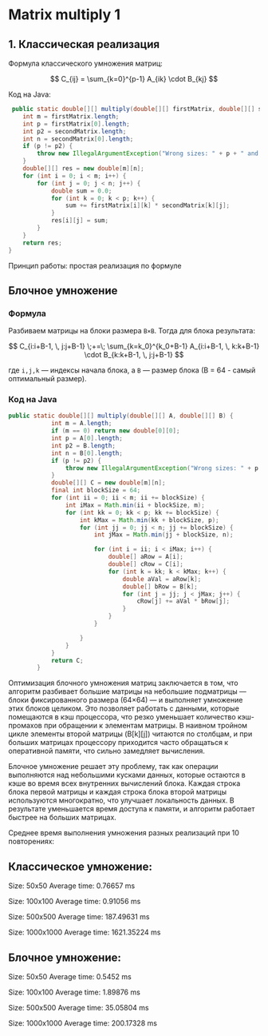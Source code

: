 # Matrix multiply 1


## 1. Классическая реализация

Формула классического умножения матриц:

$$
C_{ij} = \sum_{k=0}^{p-1} A_{ik} \cdot B_{kj}
$$

Код на Java:

```java
 public static double[][] multiply(double[][] firstMatrix, double[][] secondMatrix) {
    int m = firstMatrix.length;
    int p = firstMatrix[0].length;
    int p2 = secondMatrix.length;
    int n = secondMatrix[0].length;
    if (p != p2) {
        throw new IllegalArgumentException("Wrong sizes: " + p + " and " + p2);
    }
    double[][] res = new double[m][n];
    for (int i = 0; i < m; i++) {
        for (int j = 0; j < n; j++) {
            double sum = 0.0;
            for (int k = 0; k < p; k++) {
                sum += firstMatrix[i][k] * secondMatrix[k][j];
            }
            res[i][j] = sum;
        }
    }
    return res;
}
```
Принцип работы: простая реализация по формуле
## Блочное умножение

### Формула

Разбиваем матрицы на блоки размера `B×B`. Тогда для блока результата:

$$
C_{i:i+B-1, \, j:j+B-1} \;+=\; \sum_{k=k_0}^{k_0+B-1} 
A_{i:i+B-1, \, k:k+B-1} \cdot B_{k:k+B-1, \, j:j+B-1}
$$

где `i,j,k` — индексы начала блока, а `B` — размер блока (В = 64 - самый оптимальный размер).

### Код на Java

```java
public static double[][] multiply(double[][] A, double[][] B) {
            int m = A.length;
            if (m == 0) return new double[0][0];
            int p = A[0].length;
            int p2 = B.length;
            int n = B[0].length;
            if (p != p2) {
                throw new IllegalArgumentException("Wrong sizes: " + p + " and " + p2);
            }
            double[][] C = new double[m][n];
            final int blockSize = 64;
            for (int ii = 0; ii < m; ii += blockSize) {
                int iMax = Math.min(ii + blockSize, m);
                for (int kk = 0; kk < p; kk += blockSize) {
                    int kMax = Math.min(kk + blockSize, p);
                    for (int jj = 0; jj < n; jj += blockSize) {
                        int jMax = Math.min(jj + blockSize, n);

                        for (int i = ii; i < iMax; i++) {
                            double[] aRow = A[i];
                            double[] cRow = C[i];
                            for (int k = kk; k < kMax; k++) {
                                double aVal = aRow[k];
                                double[] bRow = B[k];
                                for (int j = jj; j < jMax; j++) {
                                    cRow[j] += aVal * bRow[j];
                                }
                            }
                        }

                    }
                }
            }
            return C;
        }
```
Оптимизация блочного умножения матриц заключается в том, что алгоритм разбивает большие матрицы на небольшие подматрицы — блоки фиксированного размера (64×64) — и выполняет умножение этих блоков целиком. Это позволяет работать с данными, которые помещаются в кэш процессора, что резко уменьшает количество кэш-промахов при обращении к элементам матрицы. В наивном тройном цикле элементы второй матрицы (B[k][j]) читаются по столбцам, и при больших матрицах процессору приходится часто обращаться к оперативной памяти, что сильно замедляет вычисления.

Блочное умножение решает эту проблему, так как операции выполняются над небольшими кусками данных, которые остаются в кэше во время всех внутренних вычислений блока. Каждая строка блока первой матрицы и каждая строка блока второй матрицы используются многократно, что улучшает локальность данных. В результате уменьшается время доступа к памяти, и алгоритм работает быстрее на больших матрицах.

Среднее время выполнения умножения разных реализаций при 10 повторениях:

## Классическое умножение:

Size: 50x50
Average time: 0.76657 ms

Size: 100x100
Average time: 0.91056 ms

Size: 500x500
Average time: 187.49631 ms

Size: 1000x1000
Average time: 1621.35224 ms

## Блочное умножение:

Size: 50x50
Average time: 0.5452 ms

Size: 100x100
Average time: 1.89876 ms

Size: 500x500
Average time: 35.05804 ms

Size: 1000x1000
Average time: 200.17328 ms
